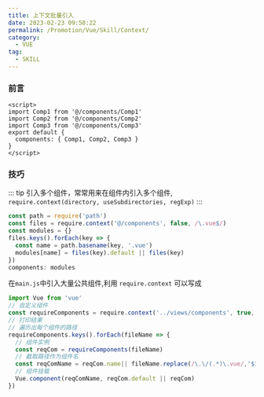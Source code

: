 ```yaml
---
title: 上下文批量引入
date: 2023-02-23 09:58:22
permalink: /Promotion/Vue/Skill/Context/
category:
  - VUE
tag:
  - SKILL
---
```


### 前言

```vue
<script>
import Comp1 from '@/components/Comp1'
import Comp2 from '@/components/Comp2'
import Comp3 from '@/components/Comp3'
export default {
  components: { Comp1, Comp2, Comp3 }
}
</script>
```

### 技巧

::: tip
引入多个组件，常常用来在组件内引入多个组件, `require.context(directory, useSubdirectories, regExp)`
:::

```js
const path = require('path')
const files = require.context('@/components', false, /\.vue$/)
const modules = {}
files.keys().forEach(key => {
  const name = path.basename(key, '.vue')
  modules[name] = files(key).default || files(key)
})
components: modules
```

在`main.js`中引入大量公共组件,利用 `require.context` 可以写成

```js
import Vue from 'vue'
// 自定义组件
const requireComponents = require.context('../views/components', true, /\.vue/)
// 打印结果
// 遍历出每个组件的路径
requireComponents.keys().forEach(fileName => {
  // 组件实例
  const reqCom = requireComponents(fileName)
  // 截取路径作为组件名
  const reqComName = reqCom.name|| fileName.replace(/\.\/(.*)\.vue/,'$1')
  // 组件挂载
  Vue.component(reqComName, reqCom.default || reqCom)
})
```
